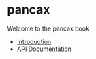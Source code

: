 # pancax
Welcome to the pancax book

- [Introduction](./introduction.md)
- [API Documentation](./api/pancax.md)
